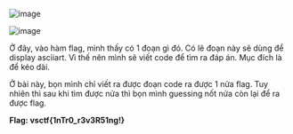 ![image](https://github.com/anhshidou/vsctf-2024/assets/120787381/8fcdf9f1-2b5c-4270-833d-35ac878843af)

![image](https://github.com/anhshidou/vsctf-2024/assets/120787381/a3830ae4-4456-4b48-bfa2-9ef1added4f5)

Ở đây, vào hàm flag, mình thấy có 1 đoạn gì đó. Có lẽ đoạn này sẽ dùng để display asciiart. Vì thế nên mình sẽ viết code để tìm ra đáp án. Mục đích là để kéo dài.

Ở bài này, bọn mình chỉ viết ra được đoạn code ra được 1 nửa flag. Tuy nhiên thì sau khi tìm được nửa thì bọn mình guessing nốt nửa còn lại để ra được flag.

**Flag: vsctf{1nTr0_r3v3R51ng!}**

